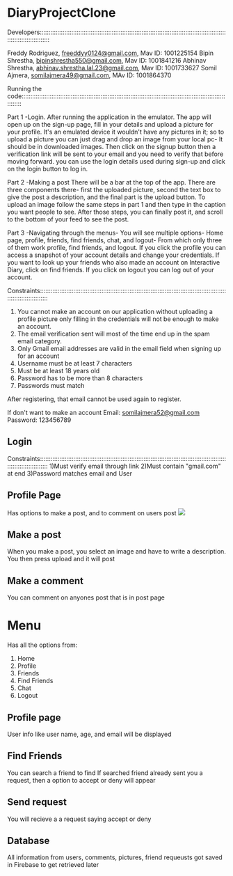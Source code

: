 # DiaryProjectClone

Developers::::::::::::::::::::::::::::::::::::::::::::::::::::::::::::::::::::::::::::::::::::::::::::::::::::::::::::::::::::::::::::::::::

Freddy Rodriguez, freeddyy0124@gmail.com, Mav ID: 1001225154
Bipin Shrestha, bipinshrestha550@gmail.com, Mav ID: 1001841216
Abhinav Shrestha, abhinav.shrestha.lal.23@gmail.com, Mav ID: 1001733627
Somil Ajmera, somilajmera49@gmail.com, MAv ID: 1001864370 


Running the code::::::::::::::::::::::::::::::::::::::::::::::::::::::::::::::::::::::::::::::::::::::::::::::::::::::::::::::::::::::::::::

Part 1 -Login. After running the application in the emulator. The app will open up on the sign-up page, fill in your details and upload a picture for your profile. 
It's an emulated device it wouldn't have any pictures in it; so to upload a picture you can just drag and drop an image from your local pc- It should be in downloaded 
images. Then click on the signup button then a verification link will be sent to your email and you need to verify that before moving forward. you can use the login 
details used during sign-up and click on the login button to log in.

Part 2 -Making a post There will be a bar at the top of the app. There are three components there- first the uploaded picture, second the text box to give 
the post a description, and the final part is the upload button. To upload an image follow the same steps in part 1 and then type in the caption you want
people to see. After those steps, you can finally post it, and scroll to the bottom of your feed to see the post.

Part 3 -Navigating through the menus- You will see multiple options- Home page, profile, friends, find friends, chat, and logout- From which only three of them
work profile, find friends, and logout. If you click the profile you can access a snapshot of your account details and change your credentials. If you want to look up 
your friends who also made an account on Interactive Diary, click on find friends. If you click on logout you can log out of your account.                                                                                               

Constraints:::::::::::::::::::::::::::::::::::::::::::::::::::::::::::::::::::::::::::::::::::::::::::::::::::::::::::::::::::::::::::::::::
1) You cannot make an account on our application without uploading a profile picture only filling in the credentials will not be enough to make an account.
2) The email verification sent will most of the time end up in the spam email category.
3) Only Gmail email addresses are valid in the email field when signing up for an account
4) Username must be at least 7 characters
5) Must be at least 18 years old
6) Password has to be more than 8 characters
7) Passwords must match

After registering, that email cannot be used again to register.

If don't want to make an account 
Email: somilajmera52@gmail.com
Password: 123456789

## Login
Constraints:::::::::::::::::::::::::::::::::::::::::::::::::::::::::::::::::::::::::::::::::::::::::::::::::::::::::::::::::::::::::::::::::
1)Must verify email through link
2)Must contain "gmail.com" at end
3)Password matches email and User




## Profile Page
Has options to make a post, and to comment on users post
![](Images/SomilPost.jpeg)


## Make a post
When you make a post, you select an image and have to write a description. You then press upload and it will post

## Make a comment
You can comment on anyones post that is in post page

# Menu
Has all the options from:
1) Home
2) Profile
3) Friends
4) Find Friends
5) Chat
6) Logout

## Profile page
User info like user name, age, and email will be displayed

## Find Friends
You can search a friend to find
If searched friend already sent you a request, then a option to accept or deny will appear

## Send request
You will recieve a a request saying accept or deny

## Database
All information from users, comments, pictures, friend requeusts got saved in Firebase to get retrieved later



